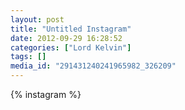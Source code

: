 ```yaml
---
layout: post
title: "Untitled Instagram"
date: 2012-09-29 16:28:52
categories: ["Lord Kelvin"]
tags: []
media_id: "291431240241965982_326209"
---
```


{% instagram %}
